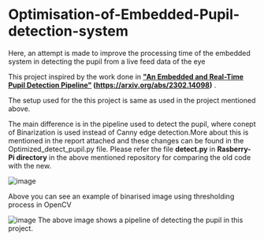 # Optimisation-of-Embedded-Pupil-detection-system
Here, an attempt is made to improve the processing time of the embedded system in detecting the pupil from a live feed data of the eye

This project inspired by the work done in **["An Embedded and Real-Time Pupil Detection Pipeline"](https://github.com/ankurrajw/Pi-Pupil-Detection.git) (https://arxiv.org/abs/2302.14098)** .

The setup used for the this project is same as used in the project mentioned above.

The main difference is in the pipeline used to detect the pupil, where conept of Binarization is used instead of Canny edge detection.More about this is mentioned in the report attached and these changes can be found in the Optimized_detect_pupil.py file. Please refer the file **detect.py** in **Rasberry-Pi directory** in the above mentioned repository for comparing the old code with the new.

![image](https://github.com/Ianmendonca/Optimisation-of-Embedded-Pupil-detection-system/assets/97366497/b1443456-74d3-4a6c-929f-259f40a78b71)

Above you can see an example of binarised image using thresholding process in OpenCV

![image](https://github.com/Ianmendonca/Optimisation-of-Embedded-Pupil-detection-system/assets/97366497/c80bcd90-d32a-43db-bbbf-1f0aedfb4e29)
The above image shows a pipeline of detecting the pupil in this project.

